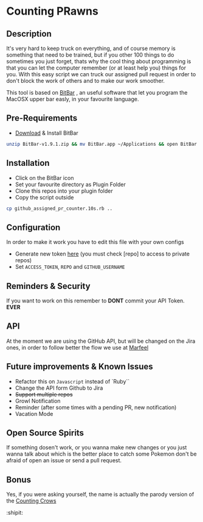 # Counting PRawns

## Description
It's very hard to keep truck on everything, and of course memory is something that need to be trained, but if you other 100 things to do sometimes you just forget, thats why the cool thing about programming is that you can let the computer remember (or at least help you) things for you. With this easy script we can truck our assigned pull request in order to don't block the work of others and to make our work smoother.

This tool is based on [BitBar](https://github.com/matryer/bitbar) , an useful software that let you program the MacOSX upper bar easly, in your favourite language.

## Pre-Requirements

- [Download](https://github.com/matryer/bitbar/releases/download/v1.9.1/BitBar-v1.9.1.zip) & Install BitBar
```bash
unzip BitBar-v1.9.1.zip && mv BitBar.app ~/Applications && open BitBar.app
```

## Installation
- Click on the BitBar icon
- Set your favourite directory as Plugin Folder
- Clone this repos into your plugin folder
- Copy the script outside
```bash 
cp github_assigned_pr_counter.10s.rb ..
```

## Configuration

In order to make it work you have to edit this file with your own configs

- Generate new token [here](https://github.com/settings/tokens) (you must check [repo] to access to private repos)
- Set `ACCESS_TOKEN`,  `REPO` and `GITHUB_USERNAME`

## Reminders & Security

If you want to work on this remember to **DONT** commit your API Token. **EVER**

## API

At the moment we are using the GitHub API, but will be changed on the Jira ones, in order to follow better the flow we use at [Marfeel](www.marfeel.com)

## Future improvements & Known Issues

- Refactor this on `Javascript` instead of `Ruby``
- Change the API form Github to Jira
- ~~Support multiple repos~~
- Growl Notification
- Reminder (after some times with a pending PR, new notification)
- Vacation Mode  

## Open Source Spirits

If something dosen't work, or you wanna make new changes or you just wanna talk about which is the better place to catch some Pokemon don't be afraid of open an issue or send a pull request.

## Bonus

Yes, if you were asking yourself, the name is actually the parody version of the [Counting Crows](https://www.youtube.com/watch?v=-oqAU5VxFWs)

:shipit:
